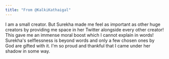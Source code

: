 ```yaml
---
title: "From @KalkiKathaigal"
---
```


I am a small creator. But Surekha made me feel as important as other huge creators by providing me space in her Twitter alongside every other creator! This gave me an immense moral boost which I cannot explain in words! Surekha's selflessness is beyond words and only a few chosen ones by God are gifted with it. I'm so proud and thankful that I came under her shadow in some way.
